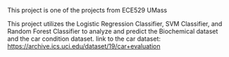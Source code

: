 This project is one of the projects from ECE529 UMass

This project utilizes the Logistic Regression Classifier, SVM Classifier, and Random Forest Classifier to analyze and predict the Biochemical dataset and the car condition dataset. 
link to the car dataset: https://archive.ics.uci.edu/dataset/19/car+evaluation
